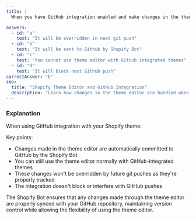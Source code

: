 ```yaml
---
title: |
  When you have GitHub integration enabled and make changes in the theme editor:

answers:
  - id: "a"
    text: "It will be overridden in next git push"
  - id: "b"
    text: "It will be sent to Github by Shopify Bot"
  - id: "c"
    text: "You cannot use theme editor with GitHub integrated themes"
  - id: "d"
    text: "It will block next Github push"
correctAnswer: "b"
seo:
  title: "Shopify Theme Editor and GitHub Integration"
  description: "Learn how changes in the theme editor are handled when using GitHub integration in Shopify."
---
```


### Explanation

When using GitHub integration with your Shopify theme:

Key points:
- Changes made in the theme editor are automatically committed to GitHub by the Shopify Bot
- You can still use the theme editor normally with GitHub-integrated themes
- These changes won't be overridden by future git pushes as they're properly tracked
- The integration doesn't block or interfere with GitHub pushes

The Shopify Bot ensures that any changes made through the theme editor are properly synced with your GitHub repository, maintaining version control while allowing the flexibility of using the theme editor. 